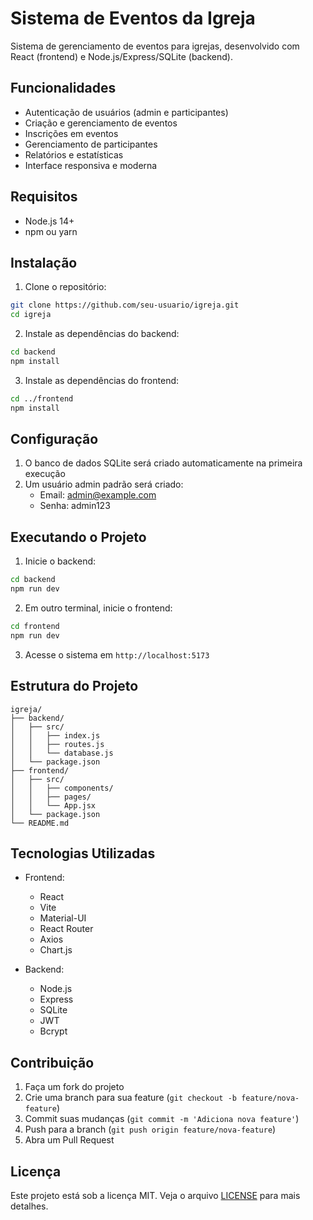 # Sistema de Eventos da Igreja

Sistema de gerenciamento de eventos para igrejas, desenvolvido com React (frontend) e Node.js/Express/SQLite (backend).

## Funcionalidades

- Autenticação de usuários (admin e participantes)
- Criação e gerenciamento de eventos
- Inscrições em eventos
- Gerenciamento de participantes
- Relatórios e estatísticas
- Interface responsiva e moderna

## Requisitos

- Node.js 14+
- npm ou yarn

## Instalação

1. Clone o repositório:
```bash
git clone https://github.com/seu-usuario/igreja.git
cd igreja
```

2. Instale as dependências do backend:
```bash
cd backend
npm install
```

3. Instale as dependências do frontend:
```bash
cd ../frontend
npm install
```

## Configuração

1. O banco de dados SQLite será criado automaticamente na primeira execução
2. Um usuário admin padrão será criado:
   - Email: admin@example.com
   - Senha: admin123

## Executando o Projeto

1. Inicie o backend:
```bash
cd backend
npm run dev
```

2. Em outro terminal, inicie o frontend:
```bash
cd frontend
npm run dev
```

3. Acesse o sistema em `http://localhost:5173`

## Estrutura do Projeto

```
igreja/
├── backend/
│   ├── src/
│   │   ├── index.js
│   │   ├── routes.js
│   │   └── database.js
│   └── package.json
├── frontend/
│   ├── src/
│   │   ├── components/
│   │   ├── pages/
│   │   └── App.jsx
│   └── package.json
└── README.md
```

## Tecnologias Utilizadas

- Frontend:
  - React
  - Vite
  - Material-UI
  - React Router
  - Axios
  - Chart.js

- Backend:
  - Node.js
  - Express
  - SQLite
  - JWT
  - Bcrypt

## Contribuição

1. Faça um fork do projeto
2. Crie uma branch para sua feature (`git checkout -b feature/nova-feature`)
3. Commit suas mudanças (`git commit -m 'Adiciona nova feature'`)
4. Push para a branch (`git push origin feature/nova-feature`)
5. Abra um Pull Request

## Licença

Este projeto está sob a licença MIT. Veja o arquivo [LICENSE](LICENSE) para mais detalhes. 
